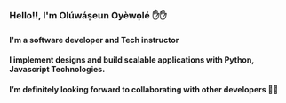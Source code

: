 ### Hello!!, I'm Olúwáṣeun Oyèwọlé ✋✋
#### I'm a software developer and Tech instructor
#### I implement designs and build scalable applications with Python, Javascript Technologies.
#### I’m definitely looking forward to collaborating with other developers 🤝🤝
